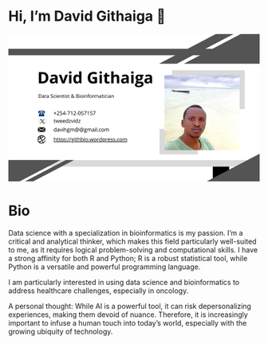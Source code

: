 # Hi, I’m David Githaiga 👋 
![Profile Pic](images/business-card.png)

# Bio
Data science with a specialization in bioinformatics is my passion. I’m a critical and analytical thinker, which makes this field particularly well-suited to me, as it requires logical problem-solving and computational skills. I have a strong affinity for both R and Python; R is a robust statistical tool, while Python is a versatile and powerful programming language.

I am particularly interested in using data science and bioinformatics to address healthcare challenges, especially in oncology.

A personal thought: While AI is a powerful tool, it can risk depersonalizing experiences, making them devoid of nuance. Therefore, it is increasingly important to infuse a human touch into today’s world, especially with the growing ubiquity of technology.

<!---
dave-mainag/dave-mainag is a ✨ special ✨ repository because its `README.md` (this file) appears on your GitHub profile.
You can click the Preview link to take a look at your changes.
--->
